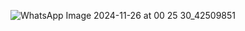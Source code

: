 ![WhatsApp Image 2024-11-26 at 00 25 30_42509851](https://github.com/user-attachments/assets/32d9e778-1caa-4e6e-ad89-ffb2f70ea35e)
